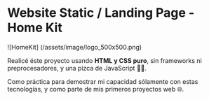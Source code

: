 # Website Static / Landing Page - Home Kit

![HomeKit] (/assets/image/logo_500x500.png)

Realicé éste proyecto usando **HTML y CSS puro**, sin frameworks ni preprocesadores, y una pizca de JavaScript 👨‍💻.

Como práctica para demostrar mi capacidad sólamente con estas tecnologías, y como parte de mis primeros proyectos web 🌐.

